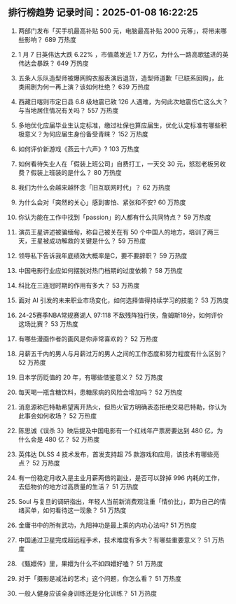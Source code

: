 
## 排行榜趋势 记录时间：2025-01-08 16:22:25
  
  1. 两部门发布「买手机最高补贴 500 元，电脑最高补贴 2000 元等」，将带来哪些影响？ 689 万热度
    
  2. 1 月 7 日英伟达大跌 6.22% ，市值蒸发近 1.7 万亿，为什么一路高歌猛进的英伟达会暴跌？ 649 万热度
    
  3. 五条人乐队造型师被爆网购衣服表演后退货，造型师道歉「已联系回购」，此类闹剧为何一再上演？该如何杜绝？ 639 万热度
    
  4. 西藏日喀则市定日县 6.8 级地震已致 126 人遇难，为何此次地震伤亡这么大？与当地居住情况有关吗？ 557 万热度
    
  5. 多地优化应届毕业生认定标准，缴过社保也算应届生，优化认定标准有哪些积极意义？为何应届生身份备受青睐？ 152 万热度
    
  6. 如何评价新游戏《燕云十六声》? 103 万热度
    
  7. 如何看待失业人在「假装上班公司」自费打工，一天交 30 元，怒怼老板另收费？假装上班装的是什么？ 80 万热度
    
  8. 我们为什么会越来越怀念「旧互联网时代」？ 62 万热度
    
  9. 为什么会对「突然的关心」感到害怕、紧张和不安? 60 万热度
    
  10. 你认为能在工作中找到「passion」的人都有什么共同特点？ 59 万热度
    
  11. 演员王星讲述被骗缅甸，称自己被关在有 50 个中国人的地方，培训了两三天，王星被成功解救的关键是什么？ 59 万热度
    
  12. 领导私下告诉我年底绩效大概率是C，要不要辞职？ 59 万热度
    
  13. 中国电影行业应如何摆脱对热门档期的过度依赖？ 58 万热度
    
  14. 科比在三连冠时期的作用有多大？ 53 万热度
    
  15. 面对 AI 引发的未来职业市场变化，如何选择值得持续学习的技能？ 53 万热度
    
  16. 24-25赛季NBA常规赛湖人 97:118 不敌残阵独行侠，詹姆斯18分，如何评价这场比赛？ 53 万热度
    
  17. 有哪些漫画作者的画风是你非常喜欢的？ 52 万热度
    
  18. 月薪五千内的男人与月薪过万的男人之间的工作态度和努力程度有什么区别？ 52 万热度
    
  19. 日本学历贬值的 20 年，有哪些借鉴意义？ 52 万热度
    
  20. 每天喝一瓶含糖饮料，患糖尿病的风险会增加吗？ 52 万热度
    
  21. 消息源称巴特勒希望离开热火，但热火官方明确表态拒绝交易巴特勒，你认为此事会如何收场？ 52 万热度
    
  22. 陈思诚《误杀 3》映后提及中国电影有一个红线年产票房要达到 480 亿，为什么会是 480 亿？ 52 万热度
    
  23. 英伟达 DLSS 4 技术发布，首发支持超 75 款游戏和应用，该技术有哪些亮点？ 52 万热度
    
  24. 有一份稳定月收入是主业月薪两倍的副业，是否可以辞掉 996 内耗的工作，去低物价的地方过高质量的生活？ 51 万热度
    
  25. Soul 与复旦的调研指出，年轻人当前新消费观注重「情价比」，即为自己的情绪买单，如何看待这一现象？ 51 万热度
    
  26. 金庸书中的所有武功，九阳神功是最上乘的内功心法吗? 51 万热度
    
  27. 中国通过卫星完成超远程手术，技术难度有多大？有哪些重要意义？ 51 万热度
    
  28. 《甄嬛传》里，果嬛为什么不如四嬛好嗑？ 51 万热度
    
  29. 对于「摄影是减法的艺术」这个问题，你怎么看？ 51 万热度
    
  30. 一般人健身应该全身训练还是分化训练？ 51 万热度
    